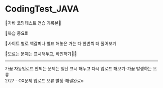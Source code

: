 # CodingTest_JAVA
🖤자바 코딩테스트 연습 기록본🖤

💙복습 중요!!!

💙사이트 별로 책갈피나 별표 해놓은 거는 다 한번씩 더 풀어보기

💙모르는 문제는 표시해두고, 확인하기🐶🐶
<hr>

가끔 자동업로드 안되는 문제는 일단 표시 해두고 다시 업로드 해보기-가끔 발생하는 오류
<br>
2/27 - OX문제 업로드 오류 발생-해결완료o
<br>
<br>
